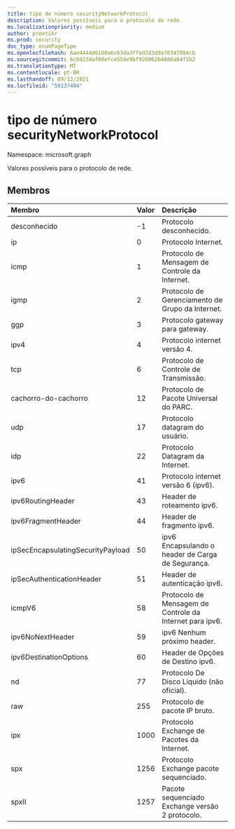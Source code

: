 ```yaml
---
title: tipo de número securityNetworkProtocol
description: Valores possíveis para o protocolo de rede.
ms.localizationpriority: medium
author: preetikr
ms.prod: security
doc_type: enumPageType
ms.openlocfilehash: 6ae4444d6100a6c63da3ffed2d3d9a70347084cb
ms.sourcegitcommit: 6c04234af08efce558e9bf926062b4686a84f1b2
ms.translationtype: MT
ms.contentlocale: pt-BR
ms.lasthandoff: 09/12/2021
ms.locfileid: "59137494"
---
```

# <a name="securitynetworkprotocol-enum-type"></a>tipo de número securityNetworkProtocol

Namespace: microsoft.graph

Valores possíveis para o protocolo de rede.

## <a name="members"></a>Membros

|Membro|Valor|Descrição|
|:---|:---|:---|
|desconhecido|-1|Protocolo desconhecido.|
|ip|0|Protocolo Internet.|
|icmp|1| Protocolo de Mensagem de Controle da Internet.|
|igmp|2| Protocolo de Gerenciamento de Grupo da Internet.|
|ggp|3| Protocolo gateway para gateway.|
|ipv4|4 | Protocolo internet versão 4.|
|tcp|6 | Protocolo de Controle de Transmissão.|
|cachorro-do-cachorro|12 | Protocolo de Pacote Universal do PARC.|
|udp|17 | Protocolo datagram do usuário.|
|idp|22| Protocolo Datagram da Internet.|
|ipv6|41| Protocolo internet versão 6 (ipv6).|
|ipv6RoutingHeader|43| Header de roteamento ipv6.|
|ipv6FragmentHeader|44| Header de fragmento ipv6.|
|ipSecEncapsulatingSecurityPayload|50| ipv6 Encapsulando o header de Carga de Segurança.|
|ipSecAuthenticationHeader|51| Header de autenticação ipv6.|
|icmpV6|58| Protocolo de Mensagem de Controle da Internet para ipv6.|
|ipv6NoNextHeader|59| ipv6 Nenhum próximo header.|
|ipv6DestinationOptions|60| Header de Opções de Destino ipv6.|
|nd|77| Protocolo De Disco Líquido (não oficial).|
|raw|255| Protocolo de pacote IP bruto.|
|ipx|1000| Protocolo Exchange de Pacotes da Internet.|
|spx|1256| Protocolo Exchange pacote sequenciado.|
|spxII|1257| Pacote sequenciado Exchange versão 2 protocolo.|

